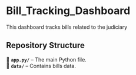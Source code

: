 # Bill_Tracking_Dashboard
This dashboard tracks bills related to the judiciary

## Repository Structure  
📂 **`app.py/`** – The main Python file.   
📂 **`data/`** – Contains bills data. 
